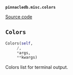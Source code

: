 **`pinnacledb.misc.colors`** 

[Source code](https://github.com/SuperDuperDB/pinnacledb/blob/main/pinnacledb/misc/colors.py)

## `Colors` 

```python
Colors(self,
     /,
     *args,
     **kwargs)
```
Colors list for terminal output.

